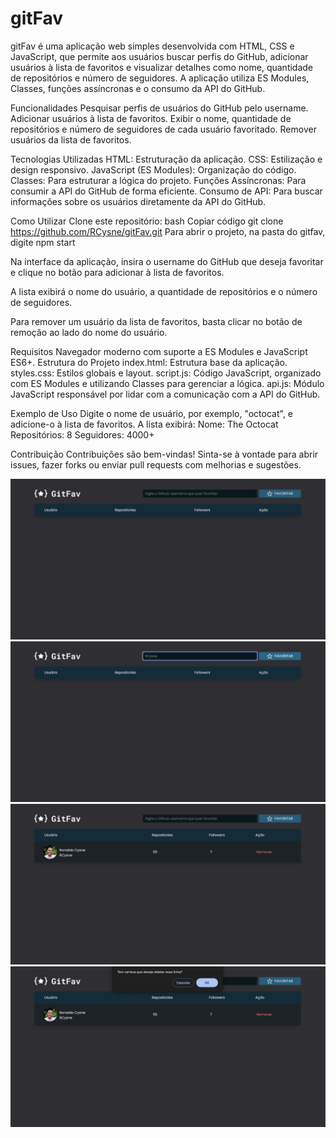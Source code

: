 # gitFav
gitFav é uma aplicação web simples desenvolvida com HTML, CSS e JavaScript, que permite aos usuários buscar perfis do GitHub, 
adicionar usuários à lista de favoritos e visualizar detalhes como nome, quantidade de repositórios e número de seguidores. 
A aplicação utiliza ES Modules, Classes, funções assíncronas e o consumo da API do GitHub.

Funcionalidades
Pesquisar perfis de usuários do GitHub pelo username.
Adicionar usuários à lista de favoritos.
Exibir o nome, quantidade de repositórios e número de seguidores de cada usuário favoritado.
Remover usuários da lista de favoritos.

Tecnologias Utilizadas
HTML: Estruturação da aplicação.
CSS: Estilização e design responsivo.
JavaScript (ES Modules): Organização do código.
Classes: Para estruturar a lógica do projeto.
Funções Assíncronas: Para consumir a API do GitHub de forma eficiente.
Consumo de API: Para buscar informações sobre os usuários diretamente da API do GitHub.

Como Utilizar
Clone este repositório:
bash
Copiar código
git clone https://github.com/RCysne/gitFav.git
Para abrir o projeto, na pasta do gitfav, digite npm start

Na interface da aplicação, insira o username do GitHub que deseja favoritar e clique no botão para adicionar à lista de favoritos.

A lista exibirá o nome do usuário, a quantidade de repositórios e o número de seguidores.

Para remover um usuário da lista de favoritos, basta clicar no botão de remoção ao lado do nome do usuário.

Requisitos
Navegador moderno com suporte a ES Modules e JavaScript ES6+.
Estrutura do Projeto
index.html: Estrutura base da aplicação.
styles.css: Estilos globais e layout.
script.js: Código JavaScript, organizado com ES Modules e utilizando Classes para gerenciar a lógica.
api.js: Módulo JavaScript responsável por lidar com a comunicação com a API do GitHub.

Exemplo de Uso
Digite o nome de usuário, por exemplo, "octocat", e adicione-o à lista de favoritos.
A lista exibirá:
Nome: The Octocat
Repositórios: 8
Seguidores: 4000+

Contribuição
Contribuições são bem-vindas! Sinta-se à vontade para abrir issues, fazer forks ou enviar pull requests com melhorias e sugestões.

![gitfav-01](https://github.com/RCysne/gitfav/blob/main/assets/gitfav-01.png)
![gitfav-02](https://github.com/RCysne/gitfav/blob/main/assets/gitfav-02.png)
![gitfav-03](https://github.com/RCysne/gitfav/blob/main/assets/gitfav-03.png)
![gitfav-04](https://github.com/RCysne/gitfav/blob/main/assets/gitfav-04.png)
